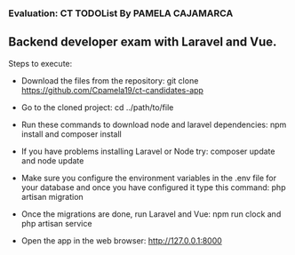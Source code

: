 ### Evaluation: CT TODOList By PAMELA CAJAMARCA

## Backend developer exam with Laravel and Vue.
Steps to execute:

- Download the files from the repository: git clone https://github.com/Cpamela19/ct-candidates-app

- Go to the cloned project: cd ../path/to/file

- Run these commands to download node and laravel dependencies: npm install and composer install

- If you have problems installing Laravel or Node try: composer update and node update

- Make sure you configure the environment variables in the .env file for your database and once you have configured it type this command: php artisan migration

- Once the migrations are done, run Laravel and Vue: npm run clock and php artisan service

- Open the app in the web browser: http://127.0.0.1:8000
